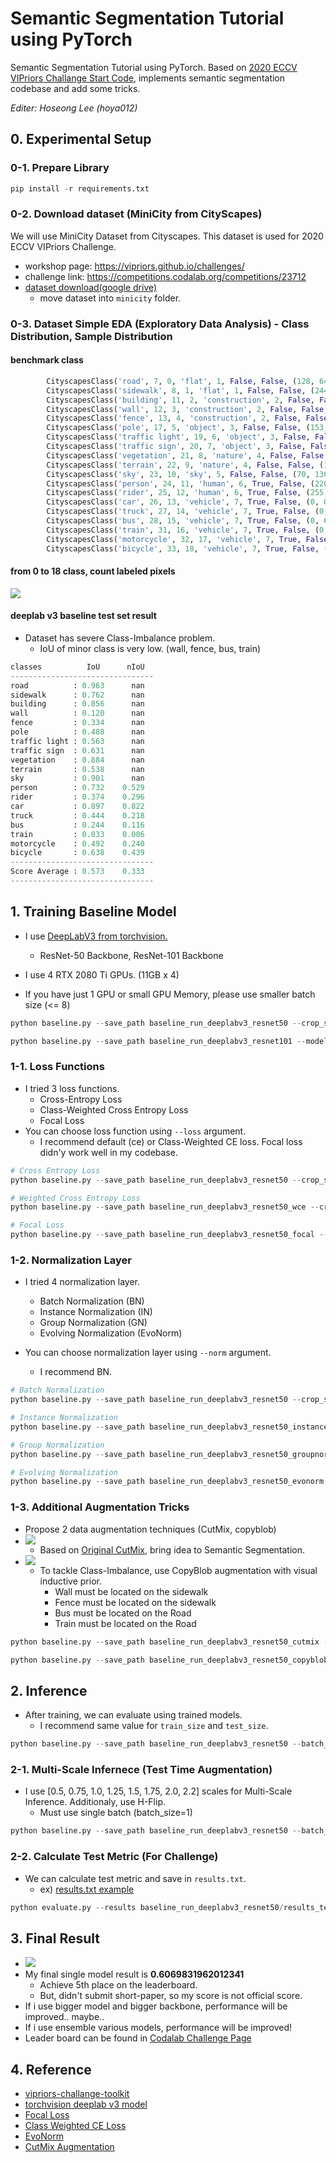 # Semantic Segmentation Tutorial using PyTorch
Semantic Segmentation Tutorial using PyTorch. Based on [2020 ECCV VIPriors Challange Start Code](https://github.com/VIPriors/vipriors-challenges-toolkit/tree/master/semantic-segmentation), implements semantic segmentation codebase and add some tricks.

*Editer: Hoseong Lee (hoya012)*

## 0. Experimental Setup

### 0-1. Prepare Library
```python
pip install -r requirements.txt
```

### 0-2. Download dataset (MiniCity from CityScapes)
We will use MiniCity Dataset from Cityscapes. This dataset is used for 2020 ECCV VIPriors Challenge.
- workshop page: https://vipriors.github.io/challenges/
- challenge link: https://competitions.codalab.org/competitions/23712
- [dataset download(google drive)](https://drive.google.com/file/d/1YjkiaLqU1l9jVCVslrZpip4YsCHHlbNA/view?usp=sharing)
   - move dataset into `minicity` folder.

### 0-3. Dataset Simple EDA (Exploratory Data Analysis) - Class Distribution, Sample Distribution
#### benchmark class 
```python
        CityscapesClass('road', 7, 0, 'flat', 1, False, False, (128, 64, 128)),
        CityscapesClass('sidewalk', 8, 1, 'flat', 1, False, False, (244, 35, 232)),
        CityscapesClass('building', 11, 2, 'construction', 2, False, False, (70, 70, 70)),
        CityscapesClass('wall', 12, 3, 'construction', 2, False, False, (102, 102, 156)),
        CityscapesClass('fence', 13, 4, 'construction', 2, False, False, (190, 153, 153)),
        CityscapesClass('pole', 17, 5, 'object', 3, False, False, (153, 153, 153)),
        CityscapesClass('traffic light', 19, 6, 'object', 3, False, False, (250, 170, 30)),
        CityscapesClass('traffic sign', 20, 7, 'object', 3, False, False, (220, 220, 0)),
        CityscapesClass('vegetation', 21, 8, 'nature', 4, False, False, (107, 142, 35)),
        CityscapesClass('terrain', 22, 9, 'nature', 4, False, False, (152, 251, 152)),
        CityscapesClass('sky', 23, 10, 'sky', 5, False, False, (70, 130, 180)),
        CityscapesClass('person', 24, 11, 'human', 6, True, False, (220, 20, 60)),
        CityscapesClass('rider', 25, 12, 'human', 6, True, False, (255, 0, 0)),
        CityscapesClass('car', 26, 13, 'vehicle', 7, True, False, (0, 0, 142)),
        CityscapesClass('truck', 27, 14, 'vehicle', 7, True, False, (0, 0, 70)),
        CityscapesClass('bus', 28, 15, 'vehicle', 7, True, False, (0, 60, 100)),
        CityscapesClass('train', 31, 16, 'vehicle', 7, True, False, (0, 80, 100)),
        CityscapesClass('motorcycle', 32, 17, 'vehicle', 7, True, False, (0, 0, 230)),
        CityscapesClass('bicycle', 33, 18, 'vehicle', 7, True, False, (119, 11, 32)),
```

#### from 0 to 18 class, count labeled pixels
![](https://github.com/hoya012/semantic-segmentation-tutorial-pytorch/blob/master/minicity/class_pixel_distribution.png)

#### deeplab v3 baseline test set result
- Dataset has severe Class-Imbalance problem.  
    - IoU of minor class is very low. (wall, fence, bus, train)

```python
classes          IoU      nIoU
--------------------------------
road          : 0.963      nan
sidewalk      : 0.762      nan
building      : 0.856      nan
wall          : 0.120      nan
fence         : 0.334      nan
pole          : 0.488      nan
traffic light : 0.563      nan
traffic sign  : 0.631      nan
vegetation    : 0.884      nan
terrain       : 0.538      nan
sky           : 0.901      nan
person        : 0.732    0.529
rider         : 0.374    0.296
car           : 0.897    0.822
truck         : 0.444    0.218
bus           : 0.244    0.116
train         : 0.033    0.006
motorcycle    : 0.492    0.240
bicycle       : 0.638    0.439
--------------------------------
Score Average : 0.573    0.333
--------------------------------
```

## 1. Training Baseline Model 
- I use [DeepLabV3 from torchvision.](https://pytorch.org/hub/pytorch_vision_deeplabv3_resnet101/)
    - ResNet-50 Backbone, ResNet-101 Backbone

- I use 4 RTX 2080 Ti GPUs. (11GB x 4)
- If you have just 1 GPU or small GPU Memory, please use smaller batch size (<= 8)

```python
python baseline.py --save_path baseline_run_deeplabv3_resnet50 --crop_size 576 1152 --batch_size 8;
```

```python
python baseline.py --save_path baseline_run_deeplabv3_resnet101 --model DeepLabv3_resnet101 --train_size 512 1024 --test_size 512 1024 --crop_size 384 768 --batch_size 8;
```
 
### 1-1. Loss Functions
- I tried 3 loss functions. 
    - Cross-Entropy Loss
    - Class-Weighted Cross Entropy Loss
    - Focal Loss
- You can choose loss function using `--loss` argument.
    - I recommend default (ce) or Class-Weighted CE loss. Focal loss didn'y work well in my codebase.

```python
# Cross Entropy Loss
python baseline.py --save_path baseline_run_deeplabv3_resnet50 --crop_size 576 1152 --batch_size 8;
```

```python
# Weighted Cross Entropy Loss
python baseline.py --save_path baseline_run_deeplabv3_resnet50_wce --crop_size 576 1152 --batch_size 8 --loss weighted_ce;
```

```python
# Focal Loss
python baseline.py --save_path baseline_run_deeplabv3_resnet50_focal --crop_size 576 1152 --batch_size 8 --loss focal --focal_gamma 2.0;
```

### 1-2. Normalization Layer
- I tried 4 normalization layer.
    - Batch Normalization (BN)
    - Instance Normalization (IN)
    - Group Normalization (GN)
    - Evolving Normalization (EvoNorm)

- You can choose normalization layer using `--norm` argument.
    - I recommend BN. 

```python
# Batch Normalization
python baseline.py --save_path baseline_run_deeplabv3_resnet50 --crop_size 576 1152 --batch_size 8;
```

```python
# Instance Normalization
python baseline.py --save_path baseline_run_deeplabv3_resnet50_instancenorm --crop_size 576 1152 --batch_size 8 --norm instance;
```

```python
# Group Normalization
python baseline.py --save_path baseline_run_deeplabv3_resnet50_groupnorm --crop_size 576 1152 --batch_size 8 --norm group;
```

```python
# Evolving Normalization
python baseline.py --save_path baseline_run_deeplabv3_resnet50_evonorm --crop_size 576 1152 --batch_size 8 --norm evo;
```

### 1-3. Additional Augmentation Tricks
- Propose 2 data augmentation techniques (CutMix, copyblob)
- ![](https://github.com/hoya012/semantic-segmentation-tutorial-pytorch/blob/master/minicity/cutmix.PNG)
    - Based on [Original CutMix](https://arxiv.org/abs/1905.04899), bring idea to Semantic Segmentation. 
- ![](https://github.com/hoya012/semantic-segmentation-tutorial-pytorch/blob/master/minicity/copyblob.PNG)
    - To tackle Class-Imbalance, use CopyBlob augmentation with visual inductive prior.
        - Wall must be located on the sidewalk
        - Fence must be located on the sidewalk
        - Bus must be located on the Road
        - Train must be located on the Road

```python
python baseline.py --save_path baseline_run_deeplabv3_resnet50_cutmix --crop_size 576 1152 --batch_size 8 --cutmix;
```

```python
python baseline.py --save_path baseline_run_deeplabv3_resnet50_copyblob --crop_size 576 1152 --batch_size 8 --copyblob;
```

## 2. Inference
- After training, we can evaluate using trained models.
   - I recommend same value for `train_size` and `test_size`.

```python
python baseline.py --save_path baseline_run_deeplabv3_resnet50 --batch_size 4 --predict;
```

### 2-1. Multi-Scale Infernece (Test Time Augmentation)
- I use [0.5, 0.75, 1.0, 1.25, 1.5, 1.75, 2.0, 2.2] scales for Multi-Scale Inference. Additionaly, use H-Flip.
    - Must use single batch (batch_size=1)

```python
python baseline.py --save_path baseline_run_deeplabv3_resnet50 --batch_size 1 --predict --mst;
```

### 2-2. Calculate Test Metric (For Challenge)
- We can calculate test metric and save in `results.txt`.
   - ex) [results.txt example](https://github.com/hoya012/semantic-segmentation-tutorial-pytorch/blob/master/results.txt)

```python
python evaluate.py --results baseline_run_deeplabv3_resnet50/results_test --batch_size 1 --predict --mst;
```

## 3. Final Result
- ![](https://github.com/hoya012/semantic-segmentation-tutorial-pytorch/blob/master/minicity/leaderboard.PNG)
- My final single model result is **0.6069831962012341**
    - Achieve 5th place on the leaderboard.
    - But, didn't submit short-paper, so my score is not official score.
- If i use bigger model and bigger backbone, performance will be improved.. maybe..
- If i use ensemble various models, performance will be improved!
- Leader board can be found in [Codalab Challenge Page](https://competitions.codalab.org/competitions/23712#results)

## 4. Reference
- [vipriors-challange-toolkit](https://github.com/VIPriors/vipriors-challenges-toolkit)
- [torchvision deeplab v3 model](https://github.com/pytorch/vision/blob/master/torchvision/models/segmentation/deeplabv3.py)
- [Focal Loss](https://github.com/clcarwin/focal_loss_pytorch)
- [Class Weighted CE Loss](https://github.com/openseg-group/OCNet.pytorch/blob/master/utils/loss.py)
- [EvoNorm](https://github.com/digantamisra98/EvoNorm)
- [CutMix Augmentation](https://github.com/clovaai/CutMix-PyTorch)